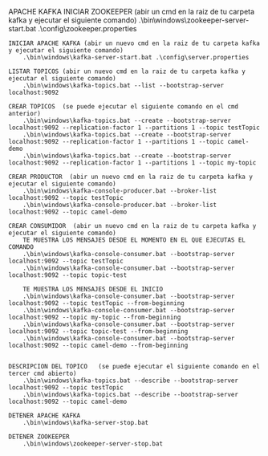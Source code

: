 APACHE KAFKA
	INICIAR ZOOKEEPER (abir un cmd en la raiz de tu carpeta kafka y ejecutar el siguiente comando)
		.\bin\windows\zookeeper-server-start.bat .\config\zookeeper.properties
		
	INICIAR APACHE KAFKA (abir un nuevo cmd en la raiz de tu carpeta kafka y ejecutar el siguiente comando)
		.\bin\windows\kafka-server-start.bat .\config\server.properties
		
	LISTAR TOPICOS (abir un nuevo cmd en la raiz de tu carpeta kafka y ejecutar el siguiente comando)
		.\bin\windows\kafka-topics.bat --list --bootstrap-server  localhost:9092
		
	CREAR TOPICOS  (se puede ejecutar el siguiente comando en el cmd anterior)
		.\bin\windows\kafka-topics.bat --create --bootstrap-server localhost:9092 --replication-factor 1 --partitions 1 --topic testTopic
		.\bin\windows\kafka-topics.bat --create --bootstrap-server localhost:9092 --replication-factor 1 --partitions 1 --topic camel-demo
		.\bin\windows\kafka-topics.bat --create --bootstrap-server localhost:9092 --replication-factor 1 --partitions 1 --topic my-topic
		
	CREAR PRODUCTOR  (abir un nuevo cmd en la raiz de tu carpeta kafka y ejecutar el siguiente comando)
		.\bin\windows\kafka-console-producer.bat --broker-list localhost:9092 --topic testTopic
		.\bin\windows\kafka-console-producer.bat --broker-list localhost:9092 --topic camel-demo
	
	CREAR CONSUMIDOR  (abir un nuevo cmd en la raiz de tu carpeta kafka y ejecutar el siguiente comando)
		TE MUESTRA LOS MENSAJES DESDE EL MOMENTO EN EL QUE EJECUTAS EL COMANDO
		.\bin\windows\kafka-console-consumer.bat --bootstrap-server localhost:9092 --topic testTopic
		.\bin\windows\kafka-console-consumer.bat --bootstrap-server localhost:9092 --topic topic-test
		
		TE MUESTRA LOS MENSAJES DESDE EL INICIO
		.\bin\windows\kafka-console-consumer.bat --bootstrap-server localhost:9092 --topic testTopic --from-beginning
		.\bin\windows\kafka-console-consumer.bat --bootstrap-server localhost:9092 --topic my-topic --from-beginning
		.\bin\windows\kafka-console-consumer.bat --bootstrap-server localhost:9092 --topic topic-test --from-beginning
		.\bin\windows\kafka-console-consumer.bat --bootstrap-server localhost:9092 --topic camel-demo --from-beginning


	DESCRIPCION DEL TOPICO   (se puede ejecutar el siguiente comando en el tercer cmd abierto)
		.\bin\windows\kafka-topics.bat --describe --bootstrap-server localhost:9092 --topic testTopic
		.\bin\windows\kafka-topics.bat --describe --bootstrap-server localhost:9092 --topic camel-demo
	
	DETENER APACHE KAFKA
		.\bin\windows\kafka-server-stop.bat
		
	DETENER ZOOKEEPER
		.\bin\windows\zookeeper-server-stop.bat